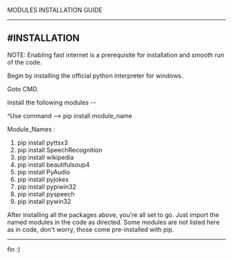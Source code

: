 MODULES INSTALLATION GUIDE

---------------
#INSTALLATION
---------------

NOTE: Enabling fast internet is a prerequisite for installation and smooth run of the code.

Begin by installing the official python interpreter for windows.

Goto CMD.

Install the following modules --

^Use command --> pip install module_name

Module_Names :

1. pip install pyttsx3
2. pip install SpeechRecognition
3. pip install wikipedia
4. pip install beautifulsoup4
5. pip install PyAudio
6. pip install pyjokes
7. pip install pypiwin32
8. pip install pyspeech
9. pip install pywin32

After installing all the packages above, you're all set to go. Just import the named modules in the code as directed. Some modules are not listed here as in code, don't worry, those come pre-installed with pip.

_______
fin :)
